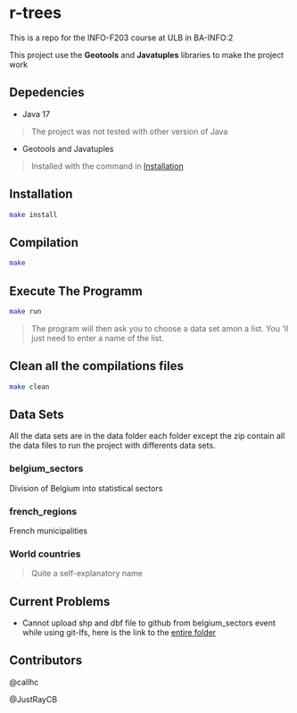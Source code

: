 # r-trees

This is a repo for the INFO-F203 course at ULB in BA-INFO:2

This project use the **Geotools** and **Javatuples** libraries to
make the project work

## Depedencies

- Java 17

> The project was not tested with other version of Java

- Geotools and Javatuples

> Installed with the command in [Installation](#installation)

## Installation

```bash
make install
```

## Compilation

```bash
make 
```

## Execute The Programm

```bash
make run
```

> The program will then ask you to choose a data set amon a list.
You 'll just need to enter a name of the list.

## Clean all the compilations files

```bash
make clean
```

## Data Sets

All the data sets are in the data folder each folder except
the zip contain all the data files to run the project with differents data sets.

### belgium_sectors

Division of Belgium into statistical sectors

### french_regions

French municipalities

### World countries

> Quite a self-explanatory name

## Current Problems

- Cannot upload shp and dbf file to github from belgium_sectors
event while using git-lfs, here is the link to the [entire folder](https://statbel.fgov.be/fr/open-data/secteurs-statistiques-2022)

## Contributors

@callhc

@JustRayCB
